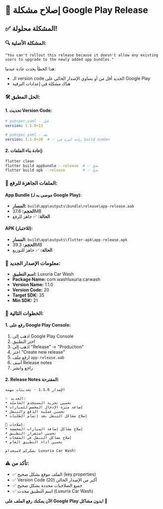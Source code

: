 # 🚀 إصلاح مشكلة Google Play Release

## ✅ **المشكلة محلولة!**

### **🔍 المشكلة الأصلية:**
```
"You can't rollout this release because it doesn't allow any existing users to upgrade to the newly added app bundles."
```

هذا الخطأ يحدث عادة عندما:
- الـ version code الجديد أقل من أو يساوي الإصدار الحالي على Google Play
- هناك مشكلة في إعدادات الترقية

### **🛠️ الحل المطبق:**

#### **1. تحديث Version Code:**
```yaml
# pubspec.yaml - قبل
version: 1.1.0+13

# pubspec.yaml - بعد
version: 1.1.0+20  # ✅ زيادة كبيرة في build number
```

#### **2. إعادة بناء الملفات:**
```bash
flutter clean
flutter build appbundle --release  # ✅ نجح
flutter build apk --release        # ✅ نجح
```

### **📁 الملفات الجاهزة للرفع:**

#### **App Bundle (موصى به لـ Google Play):**
- **المسار:** `build\app\outputs\bundle\release\app-release.aab`
- **الحجم:** 37.6MB
- **الحالة:** ✅ جاهز للرفع

#### **APK (للاختبار):**
- **المسار:** `build\app\outputs\flutter-apk\app-release.apk`
- **الحجم:** 39.3MB
- **الحالة:** ✅ جاهز للتوزيع

### **📱 معلومات الإصدار الجديد:**
- **اسم التطبيق:** Luxuria Car Wash
- **Package Name:** com.washluxuria.carwash
- **Version Name:** 1.1.0
- **Version Code:** 20
- **Target SDK:** 35
- **Min SDK:** 21

### **🎯 الخطوات التالية:**

#### **1. رفع على Google Play Console:**
1. اذهب إلى Google Play Console
2. اختر التطبيق
3. اذهب إلى "Release" → "Production"
4. اختر "Create new release"
5. ارفع ملف `app-release.aab`
6. أضف Release notes
7. راجع وانشر

#### **2. Release Notes المقترحة:**
```
الإصدار 1.1.0 - تحديثات مهمة

✨ الجديد:
• تحسين تجربة المستخدم الشاملة
• إضافة ميزة الإدخال المخصص للسيارات
• تحسين عملية الدفع والتنقل
• إصلاح مشاكل التنقل بعد إتمام الطلبات

🔧 إصلاحات:
• إصلاح مشاكل إضافة السيارات المخصصة
• تحسين استقرار التطبيق
• إصلاح مشاكل التنقل في الصفحات
• تحسين أداء التطبيق العام

نشكركم لاستخدام Luxuria Car Wash!
```

### **⚠️ تأكد من:**
- ✅ الملف موقع بشكل صحيح (key.properties)
- ✅ Version Code أكبر من الإصدار الحالي (20)
- ✅ جميع الصلاحيات محددة بشكل صحيح
- ✅ اسم التطبيق محدث (Luxuria Car Wash)

**الآن يمكنك رفع الملف على Google Play بدون مشاكل! 🎉**
